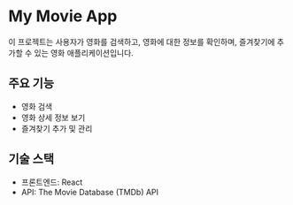 # My Movie App

이 프로젝트는 사용자가 영화를 검색하고, 영화에 대한 정보를 확인하며, 즐겨찾기에 추가할 수 있는 영화 애플리케이션입니다.

## 주요 기능

- 영화 검색
- 영화 상세 정보 보기
- 즐겨찾기 추가 및 관리

## 기술 스택

- 프론트엔드: React
- API: The Movie Database (TMDb) API

